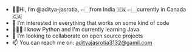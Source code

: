 - ✌🏻Hi, I’m @aditya-jasrotia,
          👉🏻from India 🇮🇳
          👉🏻currently in Canada 🇨🇦
- 🧠 I’m interested in everything that works on some kind of code
- 👨🏻‍💻 I know Python and I'm currently learning Java
- 👀 I’m looking to collaborate on open source projects
- 📫 You can reach me on: adityajasrotia3132@gamil.com

<!---
aditya-jasrotia/aditya-jasrotia is a ✨ special ✨ repository because its `README.md` (this file) appears on your GitHub profile.
You can click the Preview link to take a look at your changes.
--->
